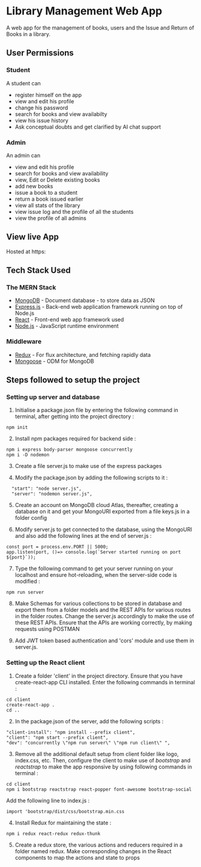 # Library Management Web App

A web app for the management of books, users and the Issue and Return of Books in a library.

## User Permissions

### Student

A student can

* register himself on the app
* view and edit his profile
* change his password
* search for books and view availabilty
* view his issue history
* Ask conceptual doubts and get clarified by AI chat support

### Admin

An admin can

* view and edit his profile
* search for books and view availability
* view, Edit or Delete existing books
* add new books
* issue a book to a student
* return a book issued earlier
* view all stats of the library
* view issue log and the profile of all the students
* view the profile of all admins 


## View live App

Hosted at https:

## Tech Stack Used

### The MERN Stack

* [MongoDB](https://docs.mongodb.com/) - Document database - to store data as JSON 
* [Express.js](https://devdocs.io/express/) - Back-end web application framework running on top of Node.js
* [React](https://reactjs.org/docs/) - Front-end web app framework used
* [Node.js](https://nodejs.org/en/docs/) - JavaScript runtime environment 

### Middleware

* [Redux](https://redux.js.org/basics/usage-with-react) - For flux architecture, and fetching rapidly data
* [Mongoose](https://mongoosejs.com/docs/guide.html) - ODM for MongoDB

## Steps followed to setup the project

### Setting up server and database

1. Initialise a package.json file by entering the following command in terminal, after getting into the project directory :

```(bash)
npm init
```

2. Install npm packages required for backend side :

```(bash)
npm i express body-parser mongoose concurrently
npm i -D nodemon
```

3. Create a file server.js to make use of the express packages 

4. Modify the package.json by adding the following scripts to it :

```(JSON)
  "start": "node server.js",
  "server": "nodemon server.js",
```

5. Create an account on MongoDB cloud Atlas, thereafter, creating a database on it and get your MongoURI exported from a file keys.js in a folder config

6. Modify server.js to get connected to the database, using the MongoURI and also add the following lines at the end of server.js :

```(JavaScript)
const port = process.env.PORT || 5000;
app.listen(port, ()=> console.log(`Server started running on port ${port}`));
```

7. Type the following command to get your server running on your localhost and ensure hot-reloading, when the server-side code is modified :

```(bash)
npm run server
```

8. Make Schemas for various collections to be stored in database and export them from a folder models and the REST APIs for various routes in the folder routes. Change the server.js accordingly to make the use of these REST APIs. Ensure that the APIs are working correctly, by making requests using POSTMAN

9. Add JWT token based authentication and 'cors' module and use them in server.js. 

### Setting up the React client

1. Create a folder 'client' in the project directory. Ensure that you have create-react-app CLI installed. Enter the following commands in terminal :

```(bash)
cd client
create-react-app .
cd ..
```

2. In the package.json of the server, add the following scripts :

```(JSON)
"client-install": "npm install --prefix client",
"client": "npm start --prefix client",
"dev": "concurrently \"npm run server\" \"npm run client\" ",
```

3. Remove all the additional default setup from client folder like logo, index.css, etc. Then, configure the client to make use of *bootstrap* and *reactstrap* to make the app responsive by using following commands in terminal :

```(bash)
cd client
npm i bootstrap reactstrap react-popper font-awesome bootstrap-social
```

Add the following line to index.js :

```(JavaScript)
import 'bootstrap/dist/css/bootstrap.min.css
```

4. Install Redux for maintaining the state :

```(Terminal)
npm i redux react-redux redux-thunk
```

5. Create a redux store, the various actions and reducers required in a folder named redux. Make corresponding changes in the React components to map the actions and state to props

